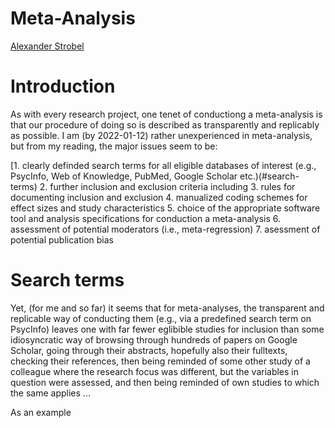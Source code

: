 # Meta-Analysis

[Alexander Strobel](mailto:alexander.strobel@tu-dresden.de)

# Introduction

As with every research project, one tenet of conductiong a meta-analysis is that our procedure of doing so is described as transparently and replicably as possible. I am (by 2022-01-12) rather unexperienced in meta-analysis, but from my reading, the major issues seem to be: 

[1. clearly definded search terms for all eligible databases of interest (e.g., PsycInfo, Web of Knowledge, PubMed, Google Scholar etc.)(#search-terms)
2. further inclusion and exclusion criteria including
3. rules for documenting inclusion and exclusion
4. manualized coding schemes for effect sizes and study characteristics
5. choice of the appropriate software tool and analysis specifications for conduction a meta-analysis
6. assessment of potential moderators (i.e., meta-regression)
7. asessment of potential publication bias


# Search terms

Yet, (for me and so far) it seems that for meta-analyses, the transparent and replicable way of conducting them (e.g., via a predefined search term on PsycInfo) leaves one with far fewer eglibible studies for inclusion than some idiosyncratic way of browsing through hundreds of papers on Google Scholar, going through their abstracts, hopefully also their fulltexts, checking their references, then being reminded of some other study of a colleague where the research focus was different, but the variables in question were assessed, and then being reminded of own studies to which the same applies ...

As an example 
